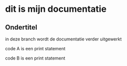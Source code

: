 # dit is mijn documentatie
## Ondertitel

in deze branch wordt de documentatie verder uitgewerkt

code A is een print statement

code B is een print statement